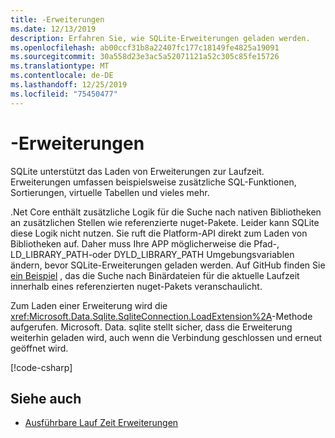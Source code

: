 ```yaml
---
title: -Erweiterungen
ms.date: 12/13/2019
description: Erfahren Sie, wie SQLite-Erweiterungen geladen werden.
ms.openlocfilehash: ab00ccf31b8a22407fc177c18149fe4825a19091
ms.sourcegitcommit: 30a558d23e3ac5a52071121a52c305c85fe15726
ms.translationtype: MT
ms.contentlocale: de-DE
ms.lasthandoff: 12/25/2019
ms.locfileid: "75450477"
---
```

# <a name="extensions"></a>-Erweiterungen

SQLite unterstützt das Laden von Erweiterungen zur Laufzeit. Erweiterungen umfassen beispielsweise zusätzliche SQL-Funktionen, Sortierungen, virtuelle Tabellen und vieles mehr.

.Net Core enthält zusätzliche Logik für die Suche nach nativen Bibliotheken an zusätzlichen Stellen wie referenzierte nuget-Pakete. Leider kann SQLite diese Logik nicht nutzen. Sie ruft die Platform-API direkt zum Laden von Bibliotheken auf. Daher muss Ihre APP möglicherweise die Pfad-, LD_LIBRARY_PATH-oder DYLD_LIBRARY_PATH Umgebungsvariablen ändern, bevor SQLite-Erweiterungen geladen werden. Auf GitHub finden Sie [ein Beispiel](https://github.com/dotnet/samples/blob/master/samples/snippets/standard/data/sqlite/ExtensionsSample/Program.cs) , das die Suche nach Binärdateien für die aktuelle Laufzeit innerhalb eines referenzierten nuget-Pakets veranschaulicht.

Zum Laden einer Erweiterung wird die <xref:Microsoft.Data.Sqlite.SqliteConnection.LoadExtension%2A>-Methode aufgerufen. Microsoft. Data. sqlite stellt sicher, dass die Erweiterung weiterhin geladen wird, auch wenn die Verbindung geschlossen und erneut geöffnet wird.

[!code-csharp[](../../../../samples/snippets/standard/data/sqlite/ExtensionsSample/Program.cs?name=snippet_LoadExtension)]

## <a name="see-also"></a>Siehe auch

* [Ausführbare Lauf Zeit Erweiterungen](https://www.sqlite.org/loadext.html)
